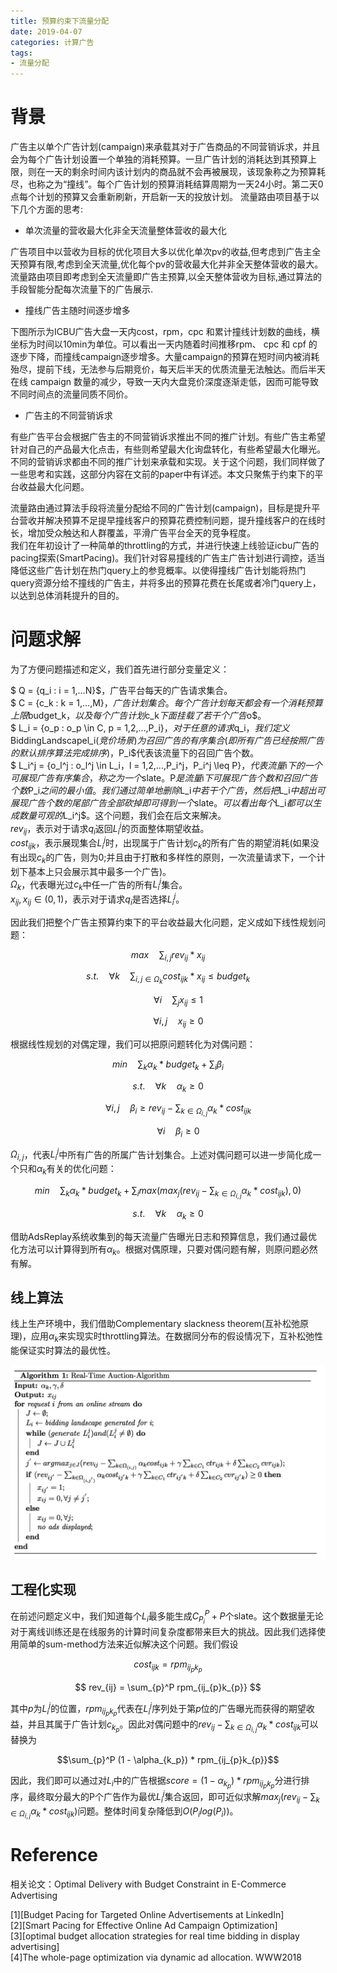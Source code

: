 ```yaml
---
title: 预算约束下流量分配
date: 2019-04-07
categories: 计算广告
tags:
- 流量分配
---
```


# 背景

广告主以单个广告计划(campaign)来承载其对于广告商品的不同营销诉求，并且会为每个广告计划设置一个单独的消耗预算。一旦广告计划的消耗达到其预算上限，则在一天的剩余时间内该计划内的商品就不会再被展现，该现象称之为预算耗尽，也称之为“撞线”。每个广告计划的预算消耗结算周期为一天24小时。第二天0点每个计划的预算又会重新刷新，开启新一天的投放计划。
流量路由项目基于以下几个方面的思考:

<!-- more -->

* 单次流量的营收最大化非全天流量整体营收的最大化

广告项目中以营收为目标的优化项目大多以优化单次pv的收益,但考虑到广告主全天预算有限,考虑到全天流量,优化每个pv的营收最大化并非全天整体营收的最大。流量路由项目即考虑到全天流量即广告主预算,以全天整体营收为目标,通过算法的手段智能分配每次流量下的广告展示.

* 撞线广告主随时间逐步增多

下图所示为ICBU广告大盘一天内cost，rpm，cpc 和累计撞线计划数的曲线，横坐标为时间以10min为单位。可以看出一天内随着时间推移rpm、 cpc 和 cpf 的逐步下降，而撞线campaign逐步增多。大量campaign的预算在短时间内被消耗殆尽，提前下线，无法参与后期竞价，每天后半天的优质流量无法触达。而后半天在线 campaign 数量的减少，导致一天内大盘竞价深度逐渐走低，因而可能导致不同时间点的流量同质不同价。

* 广告主的不同营销诉求

有些广告平台会根据广告主的不同营销诉求推出不同的推广计划。有些广告主希望针对自己的产品最大化点击，有些则希望最大化询盘转化，有些希望最大化曝光。不同的营销诉求都由不同的推广计划来承载和实现。关于这个问题，我们同样做了一些思考和实践，这部分内容在文前的paper中有详述。本文只聚焦于约束下的平台收益最大化问题。

流量路由通过算法手段将流量分配给不同的广告计划(campaign)，目标是提升平台营收并解决预算不足提早撞线客户的预算花费控制问题，提升撞线客户的在线时长，增加受众触达和人群覆盖，平滑广告平台全天的竞争程度。<br>
我们在年初设计了一种简单的throttling的方式，并进行快速上线验证icbu广告的pacing探索(SmartPacing)。我们针对容易撞线的广告主广告计划进行调控，适当降低这些广告计划在热门query上的参竞概率。以使得撞线广告计划能将热门query资源分给不撞线的广告主，并将多出的预算花费在长尾或者冷门query上，以达到总体消耗提升的目的。

# 问题求解

为了方便问题描述和定义，我们首先进行部分变量定义：

$ Q = {q_i : i = 1,…N}$，广告平台每天的广告请求集合。<br>
$ C = {c_k : k = 1,…,M}$，广告计划集合。每个广告计划每天都会有一个消耗预算上限$budget_k$，以及每个广告计划$c_k$下面挂载了若干个广告$o$。<br>
$ L_i = {o_p : o_p \in C, p = 1,2,...,P_i}$，对于任意的请求$q_i$，我们定义$BiddingLandscapel_i$(竞价场景)为召回广告的有序集合(即所有广告已经按照广告的默认排序算法完成排序)，$P_i$代表该流量下的召回广告个数。<br>
$ L_i^j = {o_l^j : o_l^j \in L_i，l = 1,2,...,P_i^j，P_i^j \leq P}$，代表流量$i$下的一个可展现广告有序集合，称之为一个$slate$。$P$是流量$i$下可展现广告个数和召回广告个数$P_i$之间的最小值。我们通过简单地删除$L_i$中若干个广告，然后把$L_i$中超出可展现广告个数的尾部广告全部砍掉即可得到一个$slate$。可以看出每个$L_i$都可以生成数量可观的$L_i^j$。这个问题，我们会在后文来解决。<br>
$rev_{ij}$，表示对于请求$q_i$返回$L_i^j$的页面整体期望收益。<br>
$cost_{ijk}$，表示展现集合$L_i^j$时，出现属于广告计划$c_k$的所有广告的期望消耗(如果没有出现$c_k$的广告，则为0;并且由于打散和多样性的原则，一次流量请求下，一个计划下基本上只会展示其中最多一个广告)。<br>
$\Omega_k$，代表曝光过$c_k$中任一广告的所有$L_i^j$集合。<br>
$x_{ij},x_{ij} \in (0,1)$，表示对于请求$q_i$是否选择$L_i^j$。

因此我们把整个广告主预算约束下的平台收益最大化问题，定义成如下线性规划问题：

$$ max \quad \sum_{i,j} rev_{ij} * x_{ij} $$

$$ s.t. \quad \forall k \quad \sum_{i,j \in \Omega_k} cost_{ijk} * x_{ij} \leq budget_k $$

$$ \quad \quad \forall i \quad \sum_j x_{ij} \leq 1 $$

$$ \quad \quad \forall i,j \quad x_{ij} \geq 0 $$

根据线性规划的对偶定理，我们可以把原问题转化为对偶问题：

$$ min \quad \sum_k \alpha_k * budget_k + \sum_i \beta_i $$

$$ s.t. \quad \forall k \quad \alpha_k \geq 0 $$

$$ \quad \quad \forall i,j \quad \beta_i \geq rev_{ij} - \sum_{k \in \Omega_{i,j}} \alpha_k * cost_{ijk} $$

$$ \quad \quad \forall i \quad \beta_i \geq 0 $$

$\Omega_{i,j}$，代表$L_i^j$中所有广告的所属广告计划集合。上述对偶问题可以进一步简化成一个只和$\alpha_k$有关的优化问题：

$$ min \quad \sum_k \alpha_k * budget_k + \sum_i max(max_j(rev_{ij} - \sum_{k \in \Omega_{i,j}} \alpha_k * cost_{ijk}), 0) $$

$$ s.t. \quad \forall k \quad \alpha_k \geq 0 $$

借助AdsReplay系统收集到的每天流量广告曝光日志和预算信息，我们通过最优化方法可以计算得到所有$\alpha_k$。根据对偶原理，只要对偶问题有解，则原问题必然有解。

## 线上算法

线上生产环境中，我们借助Complementary slackness theorem(互补松弛原理)，应用$\alpha_k$来实现实时throttling算法。在数据同分布的假设情况下，互补松弛性能保证实时算法的最优性。

![avatar](/images/algo/algo-1.png)

## 工程化实现

在前述问题定义中，我们知道每个$L_i$最多能生成$C_{P_i}^P + P$个slate。这个数据量无论对于离线训练还是在线服务的计算时间复杂度都带来巨大的挑战。因此我们选择使用简单的sum-method方法来近似解决这个问题。我们假设

$$ cost_{ijk} = rpm_{ij_{p}k_{p}}$$

$$ rev_{ij} = \sum_{p}^P rpm_{ij_{p}k_{p}} $$

其中$p$为$L_i^j$的位置，$rpm_{ij_{p}k_{p}}$代表在$L_i^j$序列处于第$p$位的广告曝光而获得的期望收益，并且其属于广告计划$c_{k_p}$。因此对偶问题中的$rev_{ij} - \sum_{k \in \Omega_{i,j}} \alpha_k * cost_{ijk}$可以替换为

$$\sum_{p}^P (1 - \alpha_{k_p}) * rpm_{ij_{p}k_{p}}$$

因此，我们即可以通过对$L_i$中的广告根据$score = (1 - \alpha_{k_p}) * rpm_{ij_{p}k_{p}}$分进行排序，最终取分最大的P个广告作为最优$L_i^j$集合返回，即可近似求解$max_j (rev_{ij} - \sum_{k \in \Omega_{i,j}} \alpha_k * cost_{ijk})$问题。整体时间复杂降低到$O(P_i log(P_i))$。

# Reference

相关论文：Optimal Delivery with Budget Constraint in E-Commerce Advertising

[1][Budget Pacing for Targeted Online Advertisements at LinkedIn]<br>
[2][Smart Pacing for Effective Online Ad Campaign Optimization]<br>
[3][optimal budget allocation strategies for real time bidding in display advertising]<br>
[4]The whole-page optimization via dynamic ad allocation. WWW2018


